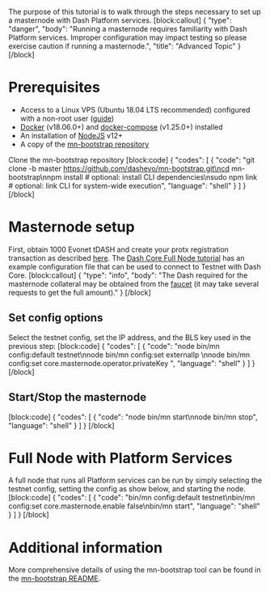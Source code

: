 The purpose of this tutorial is to walk through the steps necessary to set up a masternode with Dash Platform services.
[block:callout]
{
  "type": "danger",
  "body": "Running a masternode requires familiarity with Dash Platform services. Improper configuration may impact testing so please exercise caution if running a masternode.",
  "title": "Advanced Topic"
}
[/block]
# Prerequisites
- Access to a Linux VPS (Ubuntu 18.04 LTS recommended) configured with a non-root user ([guide](https://docs.dash.org/en/stable/masternodes/setup.html#set-up-your-vps))
- [Docker](https://docs.docker.com/install/linux/docker-ce/ubuntu/) (v18.06.0+) and [docker-compose](https://docs.docker.com/compose/install/) (v1.25.0+) installed
- An installation of [NodeJS](https://nodejs.org/en/download/) v12+
- A copy of the [mn-bootstrap repository](https://github.com/dashevo/mn-bootstrap)

Clone the mn-bootstrap repository
[block:code]
{
  "codes": [
    {
      "code": "git clone -b master https://github.com/dashevo/mn-bootstrap.git\ncd mn-bootstrap\nnpm install # optional: install CLI dependencies\nsudo npm link # optional: link CLI for system-wide execution",
      "language": "shell"
    }
  ]
}
[/block]
# Masternode setup

First, obtain 1000 Evonet tDASH and create your protx registration transaction as described [here](https://docs.dash.org/en/stable/masternodes/setup.html#option-2-registering-from-dash-core-wallet). The [Dash Core Full Node tutorial](tutorial-connecting-to-evonet-dash-core-full-node#config-file) has an example configuration file that can be used to connect to Testnet with Dash Core.
[block:callout]
{
  "type": "info",
  "body": "The Dash required for the masternode collateral may be obtained from the [faucet](https://testnet-faucet.dash.org/) (it may take several requests to get the full amount)."
}
[/block]
## Set config options

Select the testnet config, set the IP address, and the BLS key used in the previous step:
[block:code]
{
  "codes": [
    {
      "code": "node bin/mn config:default testnet\nnode bin/mn config:set externalIp <your IP>\nnode bin/mn config:set core.masternode.operator.privateKey <your BLS private key>",
      "language": "shell"
    }
  ]
}
[/block]
## Start/Stop the masternode
[block:code]
{
  "codes": [
    {
      "code": "node bin/mn start\nnode bin/mn stop",
      "language": "shell"
    }
  ]
}
[/block]

# Full Node with Platform Services

A full node that runs all Platform services can be run by simply selecting the testnet config, setting the config as show below, and starting the node.
[block:code]
{
  "codes": [
    {
      "code": "bin/mn config:default testnet\nbin/mn config:set core.masternode.enable false\nbin/mn start",
      "language": "shell"
    }
  ]
}
[/block]
# Additional information

More comprehensive details of using the mn-bootstrap tool can be found in the [mn-bootstrap README](https://github.com/dashevo/mn-bootstrap/blob/master/README.md).